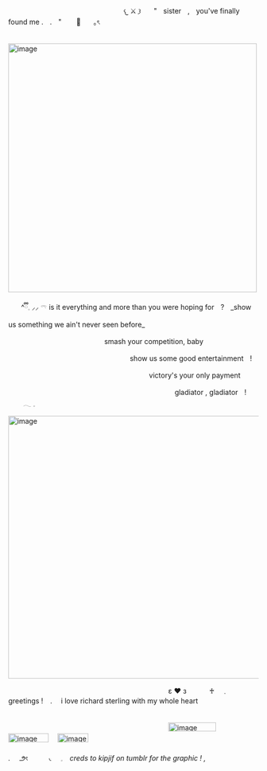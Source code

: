ㅤㅤㅤㅤㅤㅤㅤㅤㅤㅤㅤㅤㅤㅤㅤㅤㅤㅤ𐔌 ⚔️  𐦯ㅤㅤ"ㅤsisterㅤ,ㅤyou've finally found me .ㅤ.ㅤ" ㅤㅤ🌹ㅤㅤ｡ৎ




ㅤㅤㅤㅤㅤㅤㅤㅤㅤㅤㅤㅤㅤㅤㅤ <img width="500" height="500" alt="image" src="https://github.com/user-attachments/assets/9eeebfda-1348-43ad-9f53-d7d5cec2e4f9" />


ㅤㅤ^ྀི𓈒 ⸝⸝ 𓍼 is it everything and more than you were hoping forㅤ?ㅤ_show us something we ain't never seen before_ㅤ

ㅤㅤㅤㅤㅤㅤㅤㅤㅤㅤㅤㅤㅤㅤㅤsmash your competition, babyㅤ

ㅤㅤㅤㅤㅤㅤㅤㅤㅤㅤㅤㅤㅤㅤㅤㅤㅤㅤㅤshow us some good entertainmentㅤ!ㅤ

ㅤㅤㅤㅤㅤㅤㅤㅤㅤㅤㅤㅤㅤㅤㅤㅤㅤㅤㅤㅤㅤㅤvictory's your only paymentㅤ

ㅤㅤㅤㅤㅤㅤㅤㅤㅤㅤㅤㅤㅤㅤㅤㅤㅤㅤㅤㅤㅤㅤㅤㅤㅤㅤgladiator , gladiatorㅤ!ㅤㅤㅤ 𓂃 𓈒

<img width="2048" height="528" alt="image" src="https://github.com/user-attachments/assets/c91f3728-6169-4d04-9894-608a1854eba4" />


　　　　　　　　　　　　　　　　　　　　　　　ε ❤︎ з　　　 ♰　﹒　greetings !　.　 i love richard sterling with my whole heart   
　　　　　　　　　　　　　　　　　　　　　　　　　　　　　　　　　　


　　　　　　　　　　　　　　　　　　　　　　　<img width="96" height="18" alt="image" src="https://github.com/user-attachments/assets/89387c23-ef6c-468a-84e8-401ee67480f7" /> 　<img width="81" height="18" alt="image" src="https://github.com/user-attachments/assets/b66de279-d2de-4b68-ae1b-309d25bbac3c" /> 　<img width="62" height="18" alt="image" 
                                                                                                            src="https://github.com/user-attachments/assets/9e8d0b5a-efcd-4e43-9f43-4f8a3706c25f" />

 _. 　౨ৎ　　　◟　𓈒　creds to kipjif on tumblr for the graphic !  ,_  
